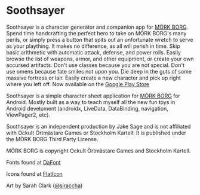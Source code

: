 # Soothsayer
Soothsayer is a character generator and companion app for [MÖRK BORG](https://morkborg.com/preview/). Spend time handcrafting the perfect hero to take on MÖRK BORG's many perils, or simply press a button that spits out an unfortunate wretch to serve as your plaything. It makes no difference, as all will perish in time. Skip basic arithmetic with automatic attack, defense, and power rolls. Easily browse the list of weapons, armor, and other equipment, or create your own accursed artifacts. Don't use classes because you are not special. Don't use omens because fate smiles not upon you. Die deep in the guts of some massive fortress or lair. Easily create a new character and pick up right where you left off. Now available on the [Google Play Store](https://play.google.com/store/apps/details?id=com.twotothirdpower.morkborgcharactersheet)

Soothsayer is a simple character sheet application for [MÖRK BORG](https://morkborg.com/preview/) for Android. Mostly built as a way to teach myself all the new fun toys in Android develpment (androidx, LiveData, DataBinding, navigation, ViewPager2, etc). 

Soothsayer is an independent production by Jake Sage and is not affiliated with Ockult Örtmästare Games or Stockholm Kartell. It is published under the MÖRK BORG Third Party License.

MÖRK BORG is copyright Ockult Örtmästare Games and Stockholm Kartell. 

Fonts found at [DaFont](https://www.dafont.com/)

Icons found at [FlatIcon](https://www.flaticon.com/)

Art by Sarah Clark ([@siraccha](https://twitter.com/siraccha))

